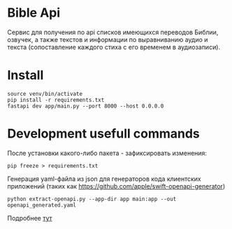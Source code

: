 # Bible Api

Сервис для получения по api списков имеющихся переводов Библии, озвучек, а также текстов и информации по выравниванию аудио и текста (сопоставление каждого стиха с его временем в аудиозаписи).

# Install
```
source venv/bin/activate
pip install -r requirements.txt
fastapi dev app/main.py --port 8000 --host 0.0.0.0
```

# Development usefull commands

После установки какого-либо пакета - зафиксировать изменения:
```
pip freeze > requirements.txt
```

Генерация yaml-файла из json для генераторов кода клиентских приложений (таких как https://github.com/apple/swift-openapi-generator)
```
python extract-openapi.py --app-dir app main:app --out openapi_generated.yaml
```
Подробнее [тут](https://www.doctave.com/blog/python-export-fastapi-openapi-spec)

